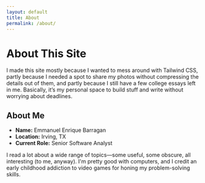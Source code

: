 ```yaml
---
layout: default
title: About
permalink: /about/
---
```


<div class="flex flex-col gap-4">
  
  <div class="max-w-2xl px-4 py-8">
  <h1 class="text-3xl font-bold mb-4 text-gray-800">About This Site</h1>
  <p class="text-base sm:text-lg text-gray-700 leading-relaxed">
    I made this site mostly because I wanted to mess around with Tailwind CSS, partly because I needed a spot to share my photos without compressing the details out of them, and partly because I still have a few college essays left in me. Basically, it’s my personal space to build stuff and write without worrying about deadlines.
  </p>
  </div>
  
  <div class="max-w-2xl px-4 py-8">
  <h2 class="text-2xl font-semibold mb-3 text-gray-800">About Me</h2>
  <ul class="mb-4 text-base sm:text-lg text-gray-700">
    <li><strong>Name:</strong> Emmanuel Enrique Barragan</li>
    <li><strong>Location:</strong> Irving, TX</li>
    <li><strong>Current Role:</strong> Senior Software Analyst</li>
  </ul>
  <p class="text-base sm:text-lg text-gray-700 leading-relaxed">
    I read a lot about a wide range of topics—some useful, some obscure, all interesting (to me, anyway). I'm pretty good with computers, and I credit an early childhood addiction to video games for honing my problem-solving skills.
  </p>
</div>
</div>
